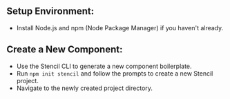 ## Setup Environment:

- Install Node.js and npm (Node Package Manager) if you haven't already.

## Create a New Component:

- Use the Stencil CLI to generate a new component boilerplate.
- Run `npm init stencil` and follow the prompts to create a new Stencil project.
- Navigate to the newly created project directory.
